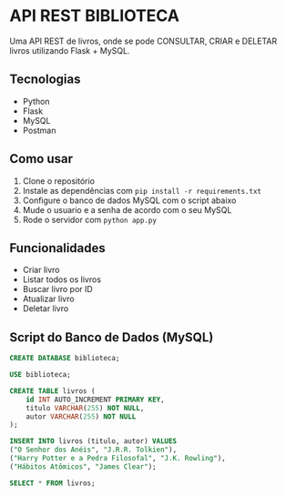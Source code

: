 # API REST BIBLIOTECA 
Uma API REST de livros, onde se pode CONSULTAR, CRIAR e DELETAR livros utilizando Flask + MySQL.

## Tecnologias
- Python
- Flask
- MySQL
- Postman

## Como usar
1. Clone o repositório
2. Instale as dependências com `pip install -r requirements.txt`
3. Configure o banco de dados MySQL com o script abaixo
4. Mude o usuario e a senha de acordo com o seu MySQL
5. Rode o servidor com `python app.py`

## Funcionalidades
- Criar livro
- Listar todos os livros
- Buscar livro por ID
- Atualizar livro
- Deletar livro

## Script do Banco de Dados (MySQL)

```sql
CREATE DATABASE biblioteca;

USE biblioteca;

CREATE TABLE livros (
    id INT AUTO_INCREMENT PRIMARY KEY,
    titulo VARCHAR(255) NOT NULL,
    autor VARCHAR(255) NOT NULL
);

INSERT INTO livros (titulo, autor) VALUES 
("O Senhor dos Anéis", "J.R.R. Tolkien"),
("Harry Potter e a Pedra Filosofal", "J.K. Rowling"),
("Hábitos Atômicos", "James Clear");

SELECT * FROM livros;

